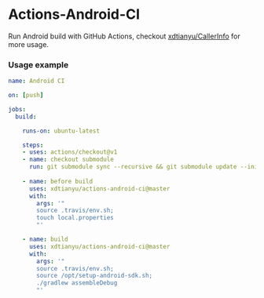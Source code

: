 # Actions-Android-CI

Run Android build with GitHub Actions, checkout [xdtianyu/CallerInfo](https://github.com/xdtianyu/CallerInfo/blob/master/.github/workflows/android.yml) for more usage.

### Usage example 


```yaml
name: Android CI

on: [push]

jobs:
  build:

    runs-on: ubuntu-latest

    steps:
    - uses: actions/checkout@v1
    - name: checkout submodule
      run: git submodule sync --recursive && git submodule update --init --recursive
      
    - name: before build
      uses: xdtianyu/actions-android-ci@master
      with:
        args: '"
        source .travis/env.sh;
        touch local.properties
        "'

    - name: build
      uses: xdtianyu/actions-android-ci@master
      with: 
        args: '"
        source .travis/env.sh;
        source /opt/setup-android-sdk.sh;
        ./gradlew assembleDebug
        "'
```
